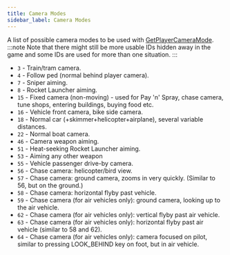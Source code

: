 ```yaml
---
title: Camera Modes
sidebar_label: Camera Modes
---
```


A list of possible camera modes to be used with [GetPlayerCameraMode](../functions/GetPlayerCameraMode). :::note Note that there might still be more usable IDs hidden away in the game and some IDs are used for more than one situation. :::

- `3` - Train/tram camera.
- `4` - Follow ped (normal behind player camera).
- `7` - Sniper aiming.
- `8` - Rocket Launcher aiming.
- `15` - Fixed camera (non-moving) - used for Pay 'n' Spray, chase camera, tune shops, entering buildings, buying food etc.
- `16` - Vehicle front camera, bike side camera.
- `18` - Normal car (+skimmer+helicopter+airplane), several variable distances.
- `22` - Normal boat camera.
- `46` - Camera weapon aiming.
- `51` - Heat-seeking Rocket Launcher aiming.
- `53` - Aiming any other weapon
- `55` - Vehicle passenger drive-by camera.
- `56` - Chase camera: helicopter/bird view.
- `57` - Chase camera: ground camera, zooms in very quickly. (Similar to 56, but on the ground.)
- `58` - Chase camera: horizontal flyby past vehicle.
- `59` - Chase camera (for air vehicles only): ground camera, looking up to the air vehicle.
- `62` - Chase camera (for air vehicles only): vertical flyby past air vehicle.
- `63` - Chase camera (for air vehicles only): horizontal flyby past air vehicle (similar to 58 and 62).
- `64` - Chase camera (for air vehicles only): camera focused on pilot, similar to pressing LOOK_BEHIND key on foot, but in air vehicle.
